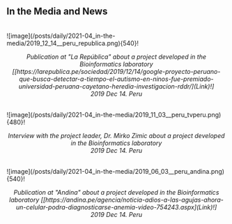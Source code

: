 
## In the Media and News ##

<br>
![image](/posts/daily/2021-04_in-the-media/2019_12_14__peru_republica.png){540}!
<p style="text-align:center;"><i>Publication at "La República" about a project developed in the Bioinformatics laboratory [[https://larepublica.pe/sociedad/2019/12/14/google-proyecto-peruano-que-busca-detectar-a-tiempo-el-autismo-en-ninos-fue-premiado-universidad-peruana-cayetano-heredia-investigacion-rddr/](Link)!] <br> 2019 Dec 14. Peru</i></p>
<br>
![image](/posts/daily/2021-04_in-the-media/2019_11_03__peru_tvperu.png){480}!
<p style="text-align:center;"><i>Interview with the project leader, Dr. Mirko Zimic about a project developed in the Bioinformatics laboratory <br> 2019 Dec 14. Peru</i></p>
<br>
![image](/posts/daily/2021-04_in-the-media/2019_06_03__peru_andina.png){540}!
<p style="text-align:center;"><i>Publication at "Andina" about a project developed in the Bioinformatics laboratory [[https://andina.pe/agencia/noticia-adios-a-las-agujas-ahora-un-celular-podra-diagnosticarse-anemia-video-754243.aspx](Link)!] <br> 2019 Dec 14. Peru</i></p>
<br>